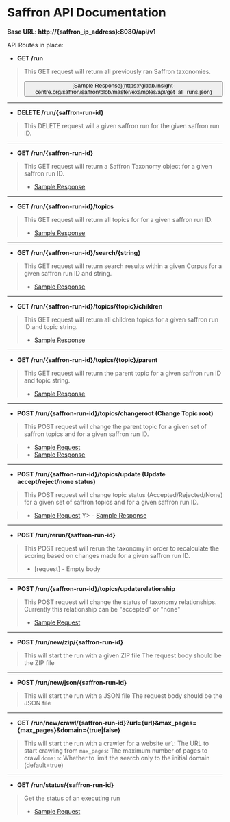 Saffron API Documentation
=========================


**Base URL: http://{saffron_ip_address}:8080/api/v1**

API Routes in place:

* **GET /run**

> This GET request will return all previously ran Saffron taxonomies.  
> <p><button>[Sample Response](https://gitlab.insight-centre.org/saffron/saffron/blob/master/examples/api/get_all_runs.json)</button></p>

---

* **DELETE /run/{saffron-run-id}**

> This DELETE request will a given saffron run for the given saffron run ID. 

---

* **GET /run/{saffron-run-id}**

> This GET request will return a Saffron Taxonomy object for a given saffron run ID.  
> - [Sample Response](https://gitlab.insight-centre.org/saffron/saffron/blob/master/examples/api/get_run_response.json)

---

* **GET /run/{saffron-run-id}/topics**

> This GET request will return all topics for for a given saffron run ID.  
> - [Sample Response](https://gitlab.insight-centre.org/saffron/saffron/blob/master/examples/api/get_topics_response.json)

---

* **GET /run/{saffron-run-id}/search/{string}**

> This GET request will return search results within a given Corpus for a given saffron run ID and string.  
> - [Sample Response](https://gitlab.insight-centre.org/saffron/saffron/blob/master/examples/api/get_search_response.json)

---

* **GET /run/{saffron-run-id}/topics/{topic}/children**

> This GET request will return all children topics for a given saffron run ID and topic string.  
> - [Sample Response](https://gitlab.insight-centre.org/saffron/saffron/blob/master/examples/api/get_children_response.json)
 
--- 
 
* **GET /run/{saffron-run-id}/topics/{topic}/parent**

> This GET request will return the parent topic for a given saffron run ID and topic string.  
> - [Sample Response](https://gitlab.insight-centre.org/saffron/saffron/blob/master/examples/api/get_parent_response.json)

---

* **POST /run/{saffron-run-id}/topics/changeroot (Change Topic root)**

> This POST request will change the parent topic for a given set of saffron topics and for a given saffron run ID. 

> - [Sample Request](https://gitlab.insight-centre.org/saffron/saffron/blob/master/examples/api/change_root_rq.json)
> - [Sample Response](https://gitlab.insight-centre.org/saffron/saffron/blob/master/examples/api/change_root_resp.json)

---

* **POST /run/{saffron-run-id}/topics/update (Update accept/reject/none status)**

> This POST request will change topic status (Accepted/Rejected/None) for a given set of saffron topics and for a given saffron run ID.  

> - [Sample Request](https://gitlab.insight-centre.org/saffron/saffron/blob/master/examples/api/accept_reject_topic_rq.json)
Y> - [Sample Response](https://gitlab.insight-centre.org/saffron/saffron/blob/master/examples/api/accept_reject_topic_rs.json)

---
 
* **POST /run/rerun/{saffron-run-id}**

> This POST request will rerun the taxonomy in order to recalculate the scoring based on changes made for a given saffron run ID.  
> - [request] - Empty body 
 
---

* **POST /run/{saffron-run-id}/topics/updaterelationship**

> This POST request will change the status of taxonomy relationships. Currently this relationship can be "accepted" or "none"
> - [Sample Request](https://gitlab.insight-centre.org/saffron/saffron/blob/issue92/examples/api/post_change_relationship_request.json)
 
---

* **POST /run/new/zip/{saffron-run-id}**

> This will start the run with a given ZIP file
> The request body should be the ZIP file

---

* **POST /run/new/json/{saffron-run-id}**

> This will start the run with a JSON file
> The request body should be the JSON file

----

* **GET /run/new/crawl/{saffron-run-id}?url={url}&max_pages={max_pages}&domain={true|false}**

> This will start the run with a crawler for a website
> `url`: The URL to start crawling from
> `max_pages`: The maximum number of pages to crawl
> `domain`: Whether to limit the search only to the initial domain (default=true)

----

* **GET /run/status/{saffron-run-id}**

> Get the status of an executing run
> - [Sample Request](https://gitlab.insight-centre.org/saffron/saffron/blob/master/examples/api/status_response.json)

